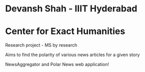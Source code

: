 # Devansh Shah - IIIT Hyderabad
# Center for Exact Humanities
Research project - MS by research

Aims to find the polarity of various news articles for a given story

NewsAggregator and Polar News web application!
